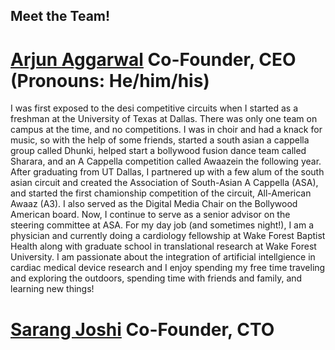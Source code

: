 ## Meet the Team!

# [**Arjun Aggarwal**](https://www.linkedin.com/in/arjun-aggarwal) Co-Founder, CEO (Pronouns: He/him/his)
I was first exposed to the desi competitive circuits when I started as a freshman at the University of Texas at Dallas. There was only one team on campus at the time, and no competitions. I was in choir and had a knack for music, so with the help of some friends, started a south asian a cappella group called Dhunki, helped start a bollywood fusion dance team called Sharara, and an A Cappella competition called Awaazein the following year. After graduating from UT Dallas, I partnered up with a few alum of the south asian circuit and created the Association of South-Asian A Cappella (ASA), and started the first chamionship competition of the circuit, All-American Awaaz (A3). I also served as the Digital Media Chair on the Bollywood American board. Now, I continue to serve as a senior advisor on the steering committee at ASA. For my day job (and sometimes night!), I am a physician and currently doing a cardiology fellowship at Wake Forest Baptist Health along with graduate school in translational research at Wake Forest University. I am passionate about the integration of artificial intellgience in cardiac medical device research and I enjoy spending my free time traveling and exploring the outdoors, spending time with friends and family, and learning new things!


# [**Sarang Joshi**](https://sarangjo.github.io) Co-Founder, CTO




